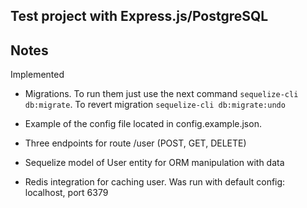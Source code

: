Test project with Express.js/PostgreSQL
---------------

Notes
---------------

Implemented

- Migrations. To run them just use the next command
  `sequelize-cli db:migrate`. To revert migration `sequelize-cli db:migrate:undo`

- Example of the config file located in config.example.json.

- Three endpoints for route /user (POST, GET, DELETE)

- Sequelize model of User entity for ORM manipulation with data

- Redis integration for caching user. Was run with default config: localhost, port 6379
